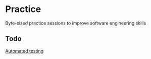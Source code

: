# Practice
Byte-sized practice sessions to improve software engineering skills


## Todo

[Automated testing](https://www.youtube.com/watch?v=DhUpxWjOhME)
